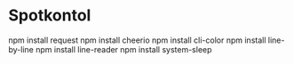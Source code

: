 # Spotkontol
npm install request npm install cheerio npm install cli-color npm install line-by-line npm install line-reader npm install system-sleep
